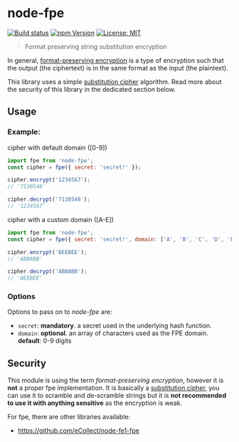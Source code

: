 # node-fpe

[![Build status](https://github.com/mderazon/node-fpe/actions/workflows/node.js.yml/badge.svg)](https://github.com/mderazon/node-fpe/actions) [![npm Version](https://badge.fury.io/js/node-fpe.svg)](https://badge.fury.io/js/node-fpe) [![License: MIT](https://img.shields.io/badge/License-MIT-yellow.svg)](https://opensource.org/licenses/MIT)

> Format preserving string substitution encryption

In general, [format-preserving encryption](https://en.wikipedia.org/wiki/Format-preserving_encryption) is a type of encryption such that the output (the ciphertext) is in the same format as the input (the plaintext).

This library uses a simple [substitution cipher](https://en.wikipedia.org/wiki/Substitution_cipher) algorithm. Read more about the security of this library in the dedicated section below.

## Usage

### Example:

cipher with default domain ([0-9])

```js
import fpe from 'node-fpe';
const cipher = fpe({ secret: 'secret!' });

cipher.encrypt('1234567');
// '7130548'

cipher.decrypt('7130548');
// '1234567'
```

cipher with a custom domain ([A-E])

```js
import fpe from 'node-fpe';
const cipher = fpe({ secret: 'secret!', domain: ['A', 'B', 'C', 'D', 'E'] });

cipher.encrypt('BEEBEE');
// 'ABBABB'

cipher.decrypt('ABBABB');
// 'BEEBEE'
```

### Options

Options to pass on to _node-fpe_ are:

- `secret`: **mandatory**. a secret used in the underlying hash function.
- `domain`: **optional**. an array of characters used as the FPE domain. **default**: 0-9 digits

## Security

This module is using the term _format-preserving encryption_, however it is **not** a proper fpe implementation. It is basically a [substitution cipher](https://en.wikipedia.org/wiki/Substitution_cipher), you can use it to scramble and de-scramble strings but it is **not recommended to use it with anything sensitive** as the encryption is weak.

For fpe, there are other libraries available:

- https://github.com/eCollect/node-fe1-fpe

